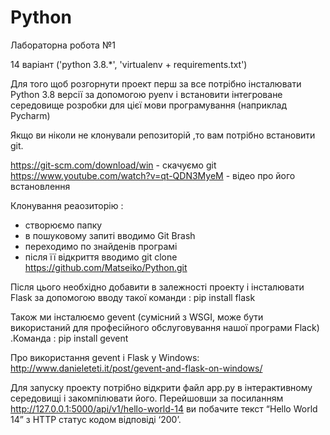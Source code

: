 # Python

Лабораторна робота №1

14 варіант ('python 3.8.*', 'virtualenv + requirements.txt')

Для того щоб розгорнути проект перш за все потрібно інсталювати Python 3.8 версії за допомогою pyenv і встановити інтегроване середовище розробки для цієї мови програмування (наприклад Pycharm) 

Якщо ви ніколи не клонували репозиторій ,то вам потрібно встановити git.

https://git-scm.com/download/win - скачуємо git
https://www.youtube.com/watch?v=qt-QDN3MyeM - відео про його встановлення

Клонування реаозиторію :
-	створюємо папку
-	в пошуковому запиті вводимо Git Brash 
-	переходимо по знайденів програмі
-	після її відкриття вводимо 
git clone https://github.com/Matseiko/Python.git

Після цього необхідно добавити в залежності проекту і інсталювати Flask за допомогою вводу такої команди : 
pip install flask 

Також ми інсталюємо gevent (сумісний з WSGI, може бути використаний для професійного обслуговування нашої програми Flack) .Команда :
pip install gevent

Про використання gevent і Flask у Windows:                   
http://www.danieleteti.it/post/gevent-and-flask-on-windows/

Для запуску проекту потрібно відкрити файл app.py в інтерактивному середовищі і закомпілювати його. 
Перейшовши за посиланням http://127.0.0.1:5000/api/v1/hello-world-14 ви побачите текст “Hello World 14” з HTTP статус кодом відповіді ‘200’.
